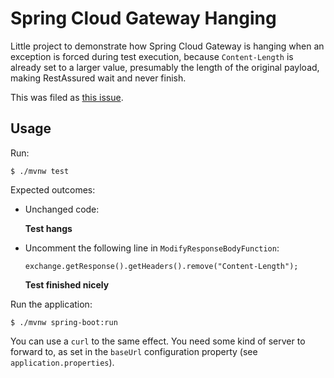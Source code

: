# Spring Cloud Gateway Hanging

Little project to demonstrate how Spring Cloud Gateway is hanging when an exception is forced during test execution,
because `Content-Length` is already set to a larger value, presumably the length of the original payload, making
RestAssured wait and never finish.

This was filed as [this issue](https://github.com/spring-cloud/spring-cloud-gateway/issues/655).

## Usage

Run:

    $ ./mvnw test

Expected outcomes:

- Unchanged code:

  **Test hangs**

- Uncomment the following line in `ModifyResponseBodyFunction`:

      exchange.getResponse().getHeaders().remove("Content-Length");
      
  **Test finished nicely**

Run the application:

    $ ./mvnw spring-boot:run

You can use a `curl` to the same effect. You need some kind of server to forward to, as set in the `baseUrl`
configuration property (see `application.properties`).
